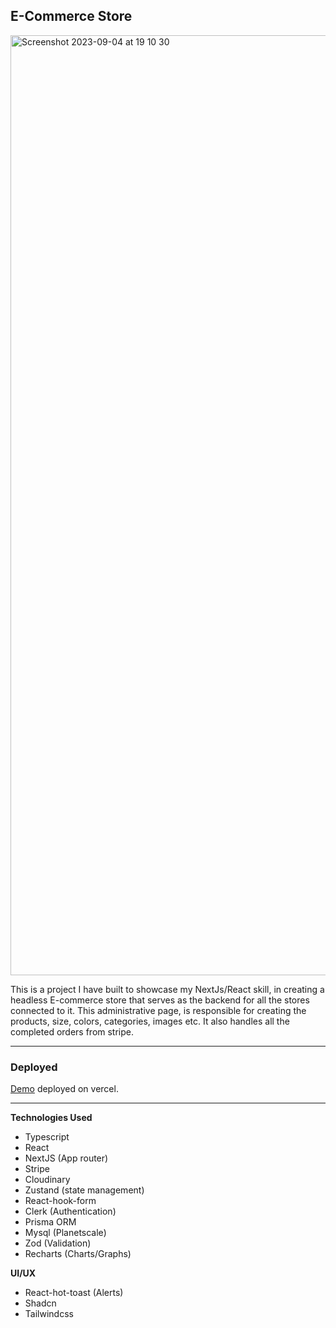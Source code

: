 ## E-Commerce Store
<img width="1504" alt="Screenshot 2023-09-04 at 19 10 30" src="https://github.com/Abed01-lab/ecommerce-admin/assets/24194503/3a1fbb89-80b7-4274-99bc-90650a922ce3">

This is a project I have built to showcase my NextJs/React skill, in creating a headless E-commerce store that serves as the backend for all the stores connected to it. This administrative page, is responsible for creating the products, size, colors, categories, images etc. It also handles all the completed orders from stripe.

---

### Deployed

[Demo](https://ecommerce-admin-gamma-indol.vercel.app/) deployed on vercel.

---

**Technologies Used**

-   Typescript
-   React
-   NextJS (App router)
-   Stripe
-   Cloudinary
-   Zustand (state management)
-   React-hook-form
-   Clerk (Authentication)
-   Prisma ORM
-   Mysql (Planetscale)
-   Zod (Validation)
-   Recharts (Charts/Graphs)

**UI/UX**

-   React-hot-toast (Alerts)
-   Shadcn
-   Tailwindcss
